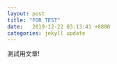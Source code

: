 ```yaml
---
layout: post
title: "FOR TEST"
date:   2019-12-22 03:13:41 +0800
categories: jekyll update
---
```

測試用文章!
